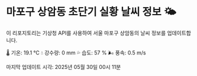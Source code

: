 
# 마포구 상암동 초단기 실황 날씨 정보 🌤️

이 리포지토리는 기상청 API를 사용하여 서울 마포구 상암동의 날씨 정보를 업데이트합니다. 

🌡️ 기온: 19.1 ℃
💧 강수량: 0 mm
💦 습도: 57 %
🌬️ 풍속: 0.5 m/s

마지막 업데이트 시각: 2025년 05월 30일 00시 11분    
